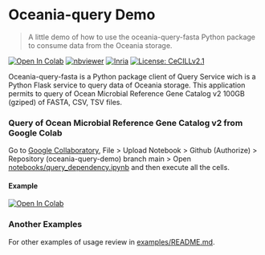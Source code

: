# Oceania-query Demo

> A little demo of how to use the oceania-query-fasta Python package to consume data from the Oceania storage.

[![Open In Colab](https://colab.research.google.com/assets/colab-badge.svg)](https://colab.research.google.com/github/Inria-Chile/oceania-query-demo/blob/main/notebooks/query_tara_r110002003.ipynb)
[![nbviewer](https://img.shields.io/badge/view%20in-nbviewer-orange.svg)](https://nbviewer.jupyter.org/github/Inria-Chile/oceania-query-demo/blob/master/notebooks/query_tara_r110002003.ipynb)
[![Inria](https://img.shields.io/badge/Made%20in-Inria-%23e63312)](http://inria.cl)
[![License: CeCILLv2.1](https://img.shields.io/badge/license-CeCILL--v2.1-orange)](https://cecill.info/licences.en.html)

Oceania-query-fasta is a Python package client of Query Service wich is a Python Flask service to query data of Oceania storage. This application permits to query of Ocean Microbial Reference Gene Catalog v2 100GB (gziped) of FASTA, CSV, TSV files.

### Query of Ocean Microbial Reference Gene Catalog v2 from Google Colab

Go to [Google Collaboratory](https://colab.research.google.com), File > Upload Notebook > Github (Authorize) > Repository (oceania-query-demo) branch main > Open [notebooks/query_dependency.ipynb](https://github.com/Inria-Chile/oceania-query-demo/blob/main/notebooks/query_tara_r110002003.ipynb.ipynb) and then execute all the cells.

#### Example

[![Open In Colab](https://colab.research.google.com/assets/colab-badge.svg)](https://colab.research.google.com/github/Inria-Chile/oceania-query-demo/blob/main/notebooks/query_tara_r110002003.ipynb.ipynb)

### Another Examples

For other examples of usage review in [examples/README.md](https://github.com/Inria-Chile/oceania-query-demo/blob/main/examples/README.md).
